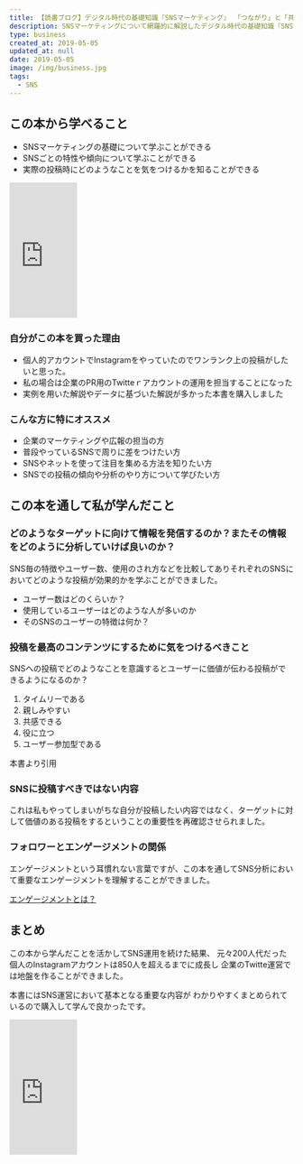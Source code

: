 ```yaml
---
title: 【読書ブログ】デジタル時代の基礎知識『SNSマーケティング』 「つながり」と「共感」で利益を生み出す新しいルール
description: SNSマーケティングについて網羅的に解説したデジタル時代の基礎知識『SNSマーケティング』 「つながり」と「共感」で利益を生み出す新しいルールを読んで学んだことを解説していきます。
type: business
created_at: 2019-05-05
updated_at: null
date: 2019-05-05
image: /img/business.jpg
tags:
  - SNS
---
```


## この本から学べること

* SNSマーケティングの基礎について学ぶことができる
* SNSごとの特性や傾向について学ぶことができる
* 実際の投稿時にどのようなことを気をつけるかを知ることができる

<iframe style="width:120px;height:240px;" marginwidth="0" marginheight="0" scrolling="no" frameborder="0" src="https://rcm-fe.amazon-adsystem.com/e/cm?ref=qf_sp_asin_til&t=genki001-22&m=amazon&o=9&p=8&l=as1&IS2=1&detail=1&asins=4798155349&linkId=a1120b9feb3addaa6f13f050c90a75c0&bc1=000000&lt1=_blank&fc1=333333&lc1=0066c0&bg1=ffffff&f=ifr"></iframe>

### 自分がこの本を買った理由

* 個人的アカウントでInstagramをやっていたのでワンランク上の投稿がしたいと思った。
* 私の場合は企業のPR用のTwitteｒアカウントの運用を担当することになった
* 実例を用いた解説やデータに基づいた解説が多かった本書を購入しました

### こんな方に特にオススメ

* 企業のマーケティングや広報の担当の方
* 普段やっているSNSで周りに差をつけたい方
* SNSやネットを使って注目を集める方法を知りたい方
* SNSでの投稿の傾向や分析のやり方について学びたい方


## この本を通して私が学んだこと

### どのようなターゲットに向けて情報を発信するのか？またその情報をどのように分析していけば良いのか？

SNS毎の特徴やユーザー数、使用のされ方などを比較してありそれぞれのSNSにおいてどのような投稿が効果的かを学ぶことができました。

* ユーザー数はどのくらいか？
* 使用しているユーザーはどのような人が多いのか
* そのSNSのユーザーの特徴は何か？

### 投稿を最高のコンテンツにするために気をつけるべきこと

SNSへの投稿でどのようなことを意識するとユーザーに価値が伝わる投稿ができるようになるのか？

1.  タイムリーである
2.  親しみやすい
3.  共感できる
4.  役に立つ
5.  ユーザー参加型である

本書より引用

### SNSに投稿すべきではない内容

これは私もやってしまいがちな自分が投稿したい内容ではなく、ターゲットに対して価値のある投稿をするということの重要性を再確認させられました。

### フォロワーとエンゲージメントの関係

エンゲージメントという耳慣れない言葉ですが、この本を通してSNS分析において重要なエンゲージメントを理解することができました。

[エンゲージメントとは？](https://ferret-plus.com/933)

## まとめ

この本から学んだことを活かしてSNS運用を続けた結果、
元々200人代だった個人のInstagramアカウントは850人を超えるまでに成長し
企業のTwitte運営では地盤を作ることができました。

本書にはSNS運営において基本となる重要な内容が
わかりやすくまとめられているので購入して学んで良かったです。

<iframe style="width:120px;height:240px;" marginwidth="0" marginheight="0" scrolling="no" frameborder="0" src="https://rcm-fe.amazon-adsystem.com/e/cm?ref=qf_sp_asin_til&t=genki001-22&m=amazon&o=9&p=8&l=as1&IS2=1&detail=1&asins=4798155349&linkId=a1120b9feb3addaa6f13f050c90a75c0&bc1=000000&lt1=_blank&fc1=333333&lc1=0066c0&bg1=ffffff&f=ifr"></iframe>
